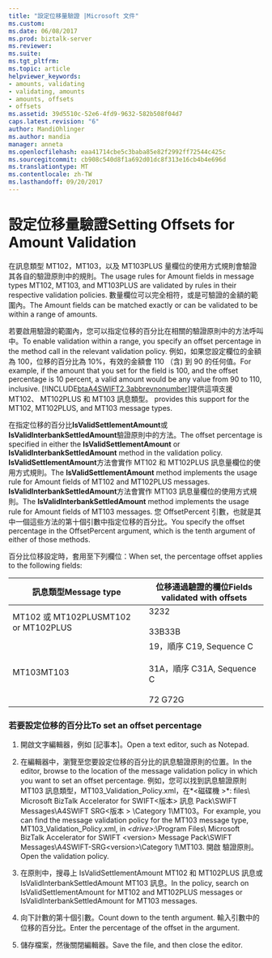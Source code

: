 ```yaml
---
title: "設定位移量驗證 |Microsoft 文件"
ms.custom: 
ms.date: 06/08/2017
ms.prod: biztalk-server
ms.reviewer: 
ms.suite: 
ms.tgt_pltfrm: 
ms.topic: article
helpviewer_keywords:
- amounts, validating
- validating, amounts
- amounts, offsets
- offsets
ms.assetid: 39d5510c-52e6-4fd9-9632-582b508f04d7
caps.latest.revision: "6"
author: MandiOhlinger
ms.author: mandia
manager: anneta
ms.openlocfilehash: eaa41714cbe5c3baba85e82f2992ff72544c425c
ms.sourcegitcommit: cb908c540d8f1a692d01dc8f313e16cb4b4e696d
ms.translationtype: MT
ms.contentlocale: zh-TW
ms.lasthandoff: 09/20/2017
---
```

# <a name="setting-offsets-for-amount-validation"></a><span data-ttu-id="7039f-102">設定位移量驗證</span><span class="sxs-lookup"><span data-stu-id="7039f-102">Setting Offsets for Amount Validation</span></span>
<span data-ttu-id="7039f-103">在訊息類型 MT102，MT103，以及 MT103PLUS 量欄位的使用方式規則會驗證其各自的驗證原則中的規則。</span><span class="sxs-lookup"><span data-stu-id="7039f-103">The usage rules for Amount fields in message types MT102, MT103, and MT103PLUS are validated by rules in their respective validation policies.</span></span> <span data-ttu-id="7039f-104">數量欄位可以完全相符，或是可驗證的金額的範圍內。</span><span class="sxs-lookup"><span data-stu-id="7039f-104">The Amount fields can be matched exactly or can be validated to be within a range of amounts.</span></span>  
  
 <span data-ttu-id="7039f-105">若要啟用驗證的範圍內，您可以指定位移的百分比在相關的驗證原則中的方法呼叫中。</span><span class="sxs-lookup"><span data-stu-id="7039f-105">To enable validation within a range, you specify an offset percentage in the method call in the relevant validation policy.</span></span> <span data-ttu-id="7039f-106">例如，如果您設定欄位的金額為 100，位移的百分比為 10%，有效的金額會 110 （含) 到 90 的任何值。</span><span class="sxs-lookup"><span data-stu-id="7039f-106">For example, if the amount that you set for the field is 100, and the offset percentage is 10 percent, a valid amount would be any value from 90 to 110, inclusive.</span></span> [!INCLUDE[btaA4SWIFT2.3abbrevnonumber](../../includes/btaa4swift2-3abbrevnonumber-md.md)]<span data-ttu-id="7039f-107">提供這項支援 MT102、 MT102PLUS 和 MT103 訊息類型。</span><span class="sxs-lookup"><span data-stu-id="7039f-107"> provides this support for the MT102, MT102PLUS, and MT103 message types.</span></span>  
  
 <span data-ttu-id="7039f-108">在指定位移的百分比**IsValidSettlementAmount**或**IsValidInterbankSettledAmount**驗證原則中的方法。</span><span class="sxs-lookup"><span data-stu-id="7039f-108">The offset percentage is specified in either the **IsValidSettlementAmount** or **IsValidInterbankSettledAmount** method in the validation policy.</span></span> <span data-ttu-id="7039f-109">**IsValidSettlementAmount**方法會實作 MT102 和 MT102PLUS 訊息量欄位的使用方式規則。</span><span class="sxs-lookup"><span data-stu-id="7039f-109">The **IsValidSettlementAmount** method implements the usage rule for Amount fields of MT102 and MT102PLUS messages.</span></span> <span data-ttu-id="7039f-110">**IsValidInterbankSettledAmount**方法會實作 MT103 訊息量欄位的使用方式規則。</span><span class="sxs-lookup"><span data-stu-id="7039f-110">The **IsValidInterbankSettledAmount** method implements the usage rule for Amount fields of MT103 messages.</span></span> <span data-ttu-id="7039f-111">您 OffsetPercent 引數，也就是其中一個這些方法的第十個引數中指定位移的百分比。</span><span class="sxs-lookup"><span data-stu-id="7039f-111">You specify the offset percentage in the OffsetPercent argument, which is the tenth argument of either of those methods.</span></span>  
  
 <span data-ttu-id="7039f-112">百分比位移設定時，套用至下列欄位：</span><span class="sxs-lookup"><span data-stu-id="7039f-112">When set, the percentage offset applies to the following fields:</span></span>  
  
|<span data-ttu-id="7039f-113">訊息類型</span><span class="sxs-lookup"><span data-stu-id="7039f-113">Message type</span></span>|<span data-ttu-id="7039f-114">位移通過驗證的欄位</span><span class="sxs-lookup"><span data-stu-id="7039f-114">Fields validated with offsets</span></span>|  
|------------------|-----------------------------------|  
|<span data-ttu-id="7039f-115">MT102 或 MT102PLUS</span><span class="sxs-lookup"><span data-stu-id="7039f-115">MT102 or MT102PLUS</span></span>|<span data-ttu-id="7039f-116">32</span><span class="sxs-lookup"><span data-stu-id="7039f-116">32</span></span><br /><br /> <span data-ttu-id="7039f-117">33B</span><span class="sxs-lookup"><span data-stu-id="7039f-117">33B</span></span>|  
|<span data-ttu-id="7039f-118">MT103</span><span class="sxs-lookup"><span data-stu-id="7039f-118">MT103</span></span>|<span data-ttu-id="7039f-119">19，順序 C</span><span class="sxs-lookup"><span data-stu-id="7039f-119">19, Sequence C</span></span><br /><br /> <span data-ttu-id="7039f-120">31A，順序 C</span><span class="sxs-lookup"><span data-stu-id="7039f-120">31A, Sequence C</span></span><br /><br /> <span data-ttu-id="7039f-121">72 G</span><span class="sxs-lookup"><span data-stu-id="7039f-121">72G</span></span>|  
  
### <a name="to-set-an-offset-percentage"></a><span data-ttu-id="7039f-122">若要設定位移的百分比</span><span class="sxs-lookup"><span data-stu-id="7039f-122">To set an offset percentage</span></span>  
  
1.  <span data-ttu-id="7039f-123">開啟文字編輯器，例如 [記事本]。</span><span class="sxs-lookup"><span data-stu-id="7039f-123">Open a text editor, such as Notepad.</span></span>  
  
2.  <span data-ttu-id="7039f-124">在編輯器中，瀏覽至您要設定位移的百分比的訊息驗證原則的位置。</span><span class="sxs-lookup"><span data-stu-id="7039f-124">In the editor, browse to the location of the message validation policy in which you want to set an offset percentage.</span></span> <span data-ttu-id="7039f-125">例如，您可以找到訊息驗證原則 MT103 訊息類型，MT103_Validation_Policy.xml，在*\<磁碟機 >*: files\ Microsoft BizTalk Accelerator for SWIFT\<版本> 訊息 Pack\SWIFT Messages\A4SWIFT SRG\<版本 > \Category 1\MT103。</span><span class="sxs-lookup"><span data-stu-id="7039f-125">For example, you can find the message validation policy for the MT103 message type, MT103_Validation_Policy.xml, in *\<drive>*:\Program Files\ Microsoft BizTalk Accelerator for SWIFT \<version> Message Pack\SWIFT Messages\A4SWIFT-SRG\<version>\Category 1\MT103.</span></span> <span data-ttu-id="7039f-126">開啟 驗證原則。</span><span class="sxs-lookup"><span data-stu-id="7039f-126">Open the validation policy.</span></span>  
  
3.  <span data-ttu-id="7039f-127">在原則中，搜尋上 IsValidSettlementAmount MT102 和 MT102PLUS 訊息或 IsValidInterbankSettledAmount MT103 訊息。</span><span class="sxs-lookup"><span data-stu-id="7039f-127">In the policy, search on IsValidSettlementAmount for MT102 and MT102PLUS messages or IsValidInterbankSettledAmount for MT103 messages.</span></span>  
  
4.  <span data-ttu-id="7039f-128">向下計數的第十個引數。</span><span class="sxs-lookup"><span data-stu-id="7039f-128">Count down to the tenth argument.</span></span> <span data-ttu-id="7039f-129">輸入引數中的位移的百分比。</span><span class="sxs-lookup"><span data-stu-id="7039f-129">Enter the percentage of the offset in the argument.</span></span>  
  
5.  <span data-ttu-id="7039f-130">儲存檔案，然後關閉編輯器。</span><span class="sxs-lookup"><span data-stu-id="7039f-130">Save the file, and then close the editor.</span></span>